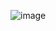 ![image](https://github.com/joBr99/nspanel-lovelace-ui/assets/102996011/dfdb970a-e843-4c68-93be-e00ef1e835c5)
